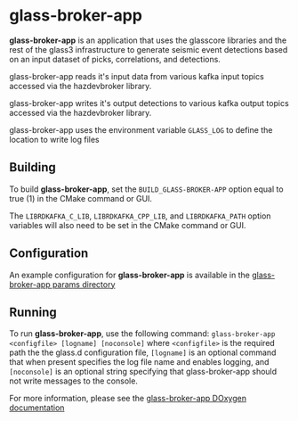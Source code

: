 # glass-broker-app

**glass-broker-app** is an application that uses the glasscore libraries and the rest
of the glass3 infrastructure to generate seismic event detections based on
an input dataset of picks, correlations, and detections.

glass-broker-app reads it's input data from various kafka input topics
accessed via the hazdevbroker library.

glass-broker-app writes it's output detections to various kafka output topics
accessed via the hazdevbroker library.

glass-broker-app uses the environment variable `GLASS_LOG` to define the
location to write log files

## Building

To build **glass-broker-app**, set the `BUILD_GLASS-BROKER-APP` option equal
to true (1) in the CMake command or GUI.

The `LIBRDKAFKA_C_LIB`, `LIBRDKAFKA_CPP_LIB`, and `LIBRDKAFKA_PATH` option
variables will also need to be set in the CMake command or GUI.

## Configuration

An example configuration for **glass-broker-app** is available in the [glass-broker-app params directory](https://github.com/usgs/neic-glass3/tree/master/glass-broker-app/params)

## Running

To run **glass-broker-app**, use the following command: `glass-broker-app <configfile> [logname] [noconsole]` where `<configfile>` is the required path the the glass.d configuration file, `[logname]` is an optional command that when present specifies the log file name and enables logging, and `[noconsole]` is an optional string specifying that glass-broker-app should not write messages to the console.

For more information, please see the [glass-broker-app DOxygen documentation](https://usgs.github.io/neic-glass3/glass-broker-app/html/glass-broker-app_8cpp.html)
